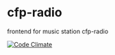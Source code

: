 # cfp-radio
frontend for music station cfp-radio

[![Code Climate](https://codeclimate.com/github/Trikolon/cfp-radio/badges/gpa.svg)](https://codeclimate.com/github/Trikolon/cfp-radio)
